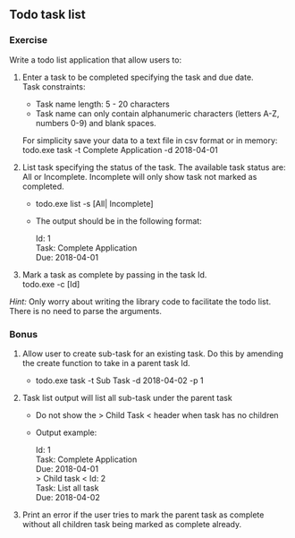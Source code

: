 ## Todo task list
### Exercise
Write a todo list application that allow users to:
1. Enter a task to be completed specifying the task and due date.  
Task constraints:
   - Task name length: 5 - 20 characters
   - Task name can only contain alphanumeric characters (letters A-Z, numbers 0-9) and blank spaces.  

    For simplicity save your data to a text file in csv format or in memory:  
  todo.exe task -t Complete Application -d 2018-04-01 
  
2. List task specifying the status of the task. The available task status are: All or Incomplete. Incomplete will only show task not marked as completed.  
   - todo.exe list -s [All| Incomplete]  
   - The output should be in the following format:

     Id: 1  
    Task: Complete Application  
    Due: 2018-04-01

3. Mark a task as complete by passing in the task Id.  
todo.exe -c [Id]

*Hint:*
Only worry about writing the library code to facilitate the todo list. There is no need to parse the arguments.

### Bonus
1. Allow user to create sub-task for an existing task. Do this by amending the create function to take in a parent task Id.  
    - todo.exe task -t Sub Task -d 2018-04-02 -p 1   
2. Task list output will list all sub-task under the parent task
    - Do not show the  > Child Task <  header when task has no children
    - Output example:
    
      Id: 1  
      Task: Complete Application  
      Due: 2018-04-01  
      \> Child task \<
      Id: 2  
      Task: List all task  
      Due: 2018-04-02  
      
3. Print an error if the user tries to mark the parent task as complete without all children task being marked as complete already.


